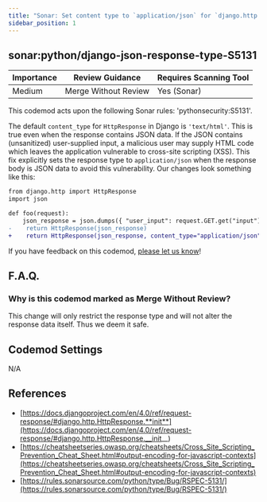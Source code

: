 ```yaml
---
title: "Sonar: Set content type to `application/json` for `django.http.HttpResponse` with JSON data"
sidebar_position: 1
---
```


## sonar:python/django-json-response-type-S5131

| Importance | Review Guidance      | Requires Scanning Tool |
| ---------- | -------------------- | ---------------------- |
| Medium     | Merge Without Review | Yes (Sonar)            |

This codemod acts upon the following Sonar rules: 'pythonsecurity:S5131'.

The default `content_type` for `HttpResponse` in Django is `'text/html'`. This is true even when the response contains JSON data.
If the JSON contains (unsanitized) user-supplied input, a malicious user may supply HTML code which leaves the application vulnerable to cross-site scripting (XSS).
This fix explicitly sets the response type to `application/json` when the response body is JSON data to avoid this vulnerability. Our changes look something like this:

```diff
from django.http import HttpResponse
import json

def foo(request):
    json_response = json.dumps({ "user_input": request.GET.get("input") })
-    return HttpResponse(json_response)
+    return HttpResponse(json_response, content_type="application/json")
```

If you have feedback on this codemod, [please let us know](mailto:feedback@pixee.ai)!

## F.A.Q.

### Why is this codemod marked as Merge Without Review?

This change will only restrict the response type and will not alter the response data itself. Thus we deem it safe.

## Codemod Settings

N/A

## References

- [https://docs.djangoproject.com/en/4.0/ref/request-response/#django.http.HttpResponse.**init**](https://docs.djangoproject.com/en/4.0/ref/request-response/#django.http.HttpResponse.__init__)
- [https://cheatsheetseries.owasp.org/cheatsheets/Cross_Site_Scripting_Prevention_Cheat_Sheet.html#output-encoding-for-javascript-contexts](https://cheatsheetseries.owasp.org/cheatsheets/Cross_Site_Scripting_Prevention_Cheat_Sheet.html#output-encoding-for-javascript-contexts)
- [https://rules.sonarsource.com/python/type/Bug/RSPEC-5131/](https://rules.sonarsource.com/python/type/Bug/RSPEC-5131/)
